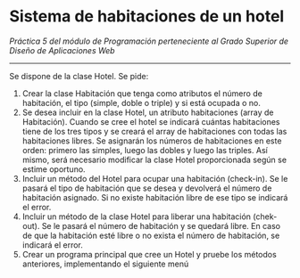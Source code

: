 # Sistema de habitaciones de un hotel
_Práctica 5 del módulo de Programación perteneciente al Grado Superior de Diseño de Aplicaciones Web_
<br><hr>
Se dispone de la clase Hotel. Se pide: 
1. Crear la clase Habitación que tenga como atributos el número de habitación, el 
tipo (simple, doble o triple) y si está ocupada o no.
2. Se desea incluir en la clase Hotel, un atributo habitaciones (array de 
Habitación). Cuando se cree el hotel se indicará cuántas habitaciones tiene de 
los tres tipos y se creará el array de habitaciones con todas las habitaciones 
libres. Se asignarán los números de habitaciones en este orden: primero las 
simples, luego las dobles y luego las triples. Así mismo, será necesario modificar 
la clase Hotel proporcionada según se estime oportuno.
3. Incluir un método del Hotel para ocupar una habitación (check-in). Se le pasará
el tipo de habitación que se desea y devolverá el número de habitación asignado. 
Si no existe habitación libre de ese tipo se indicará el error.
4. Incluir un método de la clase Hotel para liberar una habitación (chek-out). Se le 
pasará el número de habitación y se quedará libre. En caso de que la habitación 
esté libre o no exista el número de habitación, se indicará el error.
5. Crear un programa principal que cree un Hotel y pruebe los métodos anteriores, 
implementando el siguiente menú
